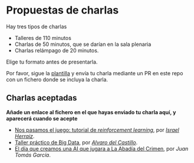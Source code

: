 # Propuestas de charlas

Hay tres tipos de charlas

* Talleres de 110 minutos
* Charlas de 50 minutos, que se darían en la sala plenaria
* Charlas relámpago de 20 minutos.

Elige tu formato antes de presentarla.

Por favor, sigue la
[plantilla](plantilla.md) y envía tu charla mediante un PR en este
repo con un fichero donde se incluya la charla.

## Charlas aceptadas

**Añade un enlace al fichero en el que hayas enviado tu charla aquí, y
aparecerá cuando se acepte**

* [Nos pasamos el juego: tutorial de *reinforcement learning*](taller_rl.md), por *[Israel Herraiz](http://github.com/iht)*.
* [Taller práctico de Big Data](taller_bigdata.md), por *[Alvaro del Castillo]((http://github.com/acs))*.
* [El día que creamos una AI que jugara a La Abadía del Crimen](charla_abadia.md), por *Juan Tomás García*.

